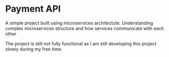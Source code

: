 # Payment API

A simple project built using microservices architectute. Understanding complex microservices structure and how services communicate with each other

The project is still not fully functional as I am still developing this project slowly during my free time. 